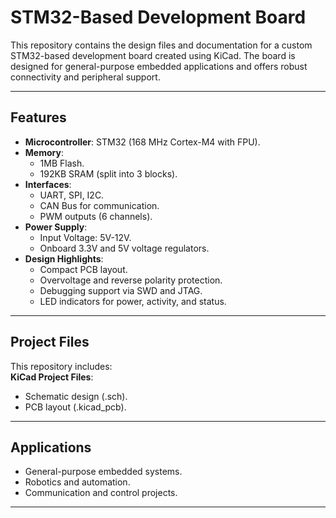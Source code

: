 # STM32-Based Development Board  
This repository contains the design files and documentation for a custom STM32-based development board created using KiCad. The board is designed for general-purpose embedded applications and offers robust connectivity and peripheral support.  

---

## Features  
- **Microcontroller**: STM32 (168 MHz Cortex-M4 with FPU).  
- **Memory**:  
  - 1MB Flash.  
  - 192KB SRAM (split into 3 blocks).  
- **Interfaces**:  
  - UART, SPI, I2C.  
  - CAN Bus for communication.  
  - PWM outputs (6 channels).  
- **Power Supply**:  
  - Input Voltage: 5V-12V.  
  - Onboard 3.3V and 5V voltage regulators.  
- **Design Highlights**:  
  - Compact PCB layout.  
  - Overvoltage and reverse polarity protection.  
  - Debugging support via SWD and JTAG.  
  - LED indicators for power, activity, and status.  

---

## Project Files  
This repository includes:  
 **KiCad Project Files**:  
   - Schematic design (.sch).  
   - PCB layout (.kicad_pcb).  
---

## Applications  
- General-purpose embedded systems.  
- Robotics and automation.  
- Communication and control projects.  

---
